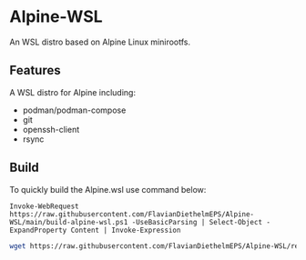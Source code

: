 # Alpine-WSL

An WSL distro based on Alpine Linux minirootfs.


## Features
A WSL distro for Alpine including:
- podman/podman-compose
- git
- openssh-client
- rsync

## Build
To quickly build the Alpine.wsl use command below:
```pwsh
Invoke-WebRequest https://raw.githubusercontent.com/FlavianDiethelmEPS/Alpine-WSL/main/build-alpine-wsl.ps1 -UseBasicParsing | Select-Object -ExpandProperty Content | Invoke-Expression
```
```bash
wget https://raw.githubusercontent.com/FlavianDiethelmEPS/Alpine-WSL/refs/heads/main/build-alpine-wsl.sh -O - | sh
```
